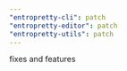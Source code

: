 ```yaml
---
"entropretty-cli": patch
"entropretty-editor": patch
"entropretty-utils": patch
---
```


fixes and features
